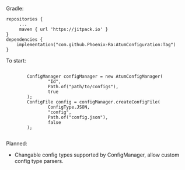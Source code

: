 
Gradle:
```
repositories {
     ...
     maven { url 'https://jitpack.io' }
}
dependencies { 
    implementation("com.github.Phoenix-Ra:AtumConfiguration:Tag")
}
```


To start:


```

        ConfigManager configManager = new AtumConfigManager(
                "Id",
                Path.of("path/to/configs"),
                true
        );
        ConfigFile config = configManager.createConfigFile(
                ConfigType.JSON,
                "config",
                Path.of("config.json"),
                false
        );


```

Planned:
- Changable config types supported by ConfigManager, allow custom config type parsers.
